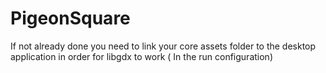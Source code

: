# PigeonSquare

If not already done you need to link your core assets folder to the desktop application in order for libgdx to work ( In the run configuration)
